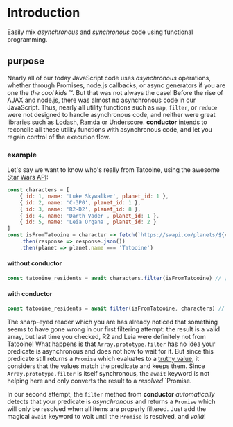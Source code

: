 # Introduction

Easily mix _asynchronous_ and _synchronous_ code using functional programming.

## purpose

Nearly all of our today JavaScript code uses _asynchronous_ operations, whether through Promises, node.js callbacks, or async generators if you are one the _the cool kids ™_. But that was not always the case! Before the rise of AJAX and node.js, there was almost no asynchronous code in our JavaScript. Thus, nearly all utility functions such as `map`, `filter`, or `reduce` were not designed to handle asynchronous code, and neither were great libraries such as [Lodash](https://lodash.com/), [Ramda](https://github.com/WaldoJeffers/conductor-book/tree/fac7056dd96e5ba2952b3e9f3e01db591e39cd87/ramdajs.com) or [Underscore](http://underscorejs.org/). **conductor** intends to reconcile all these utility functions with asynchronous code, and let you regain control of the execution flow.

### example

Let's say we want to know who's really from Tatooine, using the awesome [Star Wars API](https://swapi.co/):

```javascript
const characters = [
    { id: 1, name: 'Luke Skywalker', planet_id: 1 },
    { id: 2, name: 'C-3P0', planet_id: 1 },
    { id: 3, name: 'R2-D2', planet_id: 8 },
    { id: 4, name: 'Darth Vader', planet_id: 1 },
    { id: 5, name: 'Leia Organa', planet_id: 2 }
]
const isFromTatooine = character => fetch(`https://swapi.co/planets/${character.planet_id}`)
    .then(response => response.json())
    .then(planet => planet.name === 'Tatooine')
```

#### without conductor

```javascript
const tatooine_residents = await characters.filter(isFromTatooine) // [Luke, C-3PO, R2-D2, Darth Vader, Leia]... wait what???
```

#### with conductor

```javascript
const tatooine_residents = await filter(isFromTatooine, characters) // [Luke, C-3PO, Darth Vader]
```

The sharp-eyed reader which you are has already noticed that something seems to have gone wrong in our first filtering attempt: the result is a valid array, but last time you checked, R2 and Leia were definitely not from Tatooine! What happens is that `Array.prototype.filter` has no idea your predicate is asynchronous and does not how to wait for it. But since this predicate still returns a `Promise` which evaluates to a [truthy value](https://developer.mozilla.org/en-US/docs/Glossary/Truthy), it considers that the values match the predicate and keeps them. Since `Array.prototype.filter` is itself synchronous, the `await` keyword is not helping here and only converts the result to a _resolved_ \`Promise.

In our second attempt, the `filter` method from **conductor** _automatically_ detects that your predicate is _asynchronous_ and returns a `Promise` which will only be resolved when all items are properly filtered. Just add the magical `await` keyword to wait until the `Promise` is resolved, and _voilà_!


